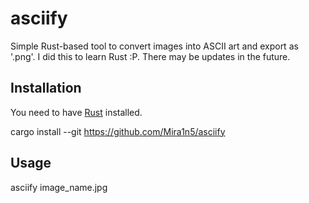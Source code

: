 # asciify

Simple Rust-based tool to convert images into ASCII art and export as '.png'. I did this to learn Rust :P. There may be updates in the future.

## Installation

You need to have [Rust](https://www.rust-lang.org/tools/install) installed.

cargo install --git https://github.com/Mira1n5/asciify

## Usage

asciify image_name.jpg
